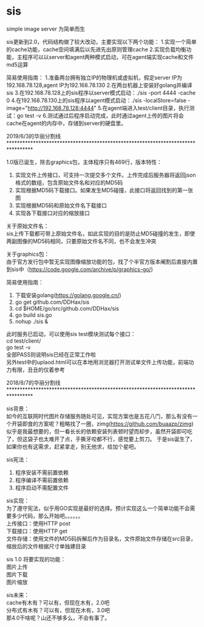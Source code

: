 # sis
simple image server 为简单而生

sis更新到2.0，代码结构做了较大改动，主要实现以下两个功能：
1.实现一个简单的cache功能，cache空间填满后以先进先出原则管理cache
2.实现负载均衡功能，主程序可以以server和agent两种模式启动，可在agent端实现cache和文件md5运算

简易使用指南：
1.准备两台拥有独立IP的物理机或虚拟机，假定server IP为192.168.78.128,agent IP为192.168.78.130
2.在两台机器上安装好golang并编译sis
3.在192.168.78.128上的sis程序以server模式启动：./sis -port 4444 -cache 0
4.在192.168.78.130上的sis程序以agent模式启动：./sis -localStore=false -image="http://192.168.78.128:4444"
5.在agent端进入test/client目录，执行测试：go test -v
6.测试通过后程序启动完成，此时通过agent上传的图片将会cache在agent的内存中，存储到server的硬盘里。


2019/6/3的华丽分割线*********************************************************************************       

1.0版已诞生，除去graphics包，主体程序只有469行，版本特性：        
1. 实现文件上传接口，可支持一次提交多个文件。上传完成后服务器将返回json格式的数组，包含原始文件名和对应的MD5码   
2. 实现根据MD5码下载接口。如果发生MD5碰撞，此接口将返回找到的第一张图          
3. 实现根据MD5码和原始文件名下载接口    
4. 实现各下载接口对应的缩放接口           

关于原始文件名：    
sis上传下载都可带上原始文件名，如此实现的目的是防止MD5碰撞的发生，即使两副图像的MD5码相同，只要原始文件名不同，也不会发生冲突   

关于graphics包：    
由于官方发行包中暂无实现图像缩放功能的包，找了个半官方版本阉割后直接内置到sis中（https://code.google.com/archive/p/graphics-go/)

简易使用指南：    
1. 下载安装golang(https://golang.google.cn/)    
2. go get github.com/DDHax/sis    
3. cd $HOME/go/src/github.com/DDHax/sis
4. go build sis.go   
5. nohup ./sis &

此时服务已启动，可以使用sis test模块测试每个接口：   
cd test/client/  
go test -v   
全部PASS则说明sis已经在正常工作啦  
另外test中的uplaod.html可以在本地用浏览器打开测试单文件上传功能，前端功力有限，丑丑的仅着参考 


2018/8/7的华丽分割线*********************************************************************************           

sis背景：         
如今的互联网时代图片存储服务随处可见，实现方案也是五花八门，那么有没有一个开袋即食的方案呢？粗略找了一圈，zimg(https://github.com/buaazp/zimg) 似乎是我最想要的，但一看长长的依赖安装列表顿时望而却步，虽然开袋即可吃了，但这袋子也太难开了点，手撕牙咬都不行，感觉要上剪刀。
于是sis诞生了，如果你也有这需求，赶紧拿走，别无他求，给加个星吧。

sis宪法：           
1. 程序安装不需前置依赖     
2. 程序编译不需前置依赖        
3. 程序启动不需配置文件          

sis实现：      
为了遵守宪法，似乎用GO实现是最好的选择。预计实现这么一个简单功能不会需要多少代码，那么开始吧。。。。。。      
上传接口：使用HTTP post       
下载接口：使用HTTP get       
文件存储：使用文件的MD5码拆解后作为目录名，文件原始文件存储在src目录，缩放后的文件根据尺寸单独建目录         

sis 1.0 将要实现的功能：       
图片上传     
图片下载     
图片缩放        

sis未来：     
cache有木有？可以有，但现在木有，2.0吧      
分布式有木有？可以有，但现在木有，3.0吧            
那4.0干啥呢？山还不够多么，不会有事了。       
